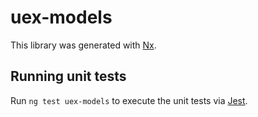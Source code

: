 # uex-models

This library was generated with [Nx](https://nx.dev).

## Running unit tests

Run `ng test uex-models` to execute the unit tests via [Jest](https://jestjs.io).
